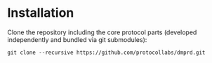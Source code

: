 
# Installation

Clone the repository including the core protocol parts (developed independently and bundled via git submodules):

```
git clone --recursive https://github.com/protocollabs/dmprd.git
```
